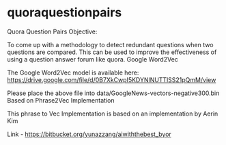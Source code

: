 # quoraquestionpairs
Quora Question Pairs
Objective:

To come up with a methodology to detect redundant questions when two questions are compared. This can be used to improve the effectiveness of using a question answer forum like quora.
Google Word2Vec

The Google Word2Vec model is available here: https://drive.google.com/file/d/0B7XkCwpI5KDYNlNUTTlSS21pQmM/view

Please place the above file into data/GoogleNews-vectors-negative300.bin
Based on Phrase2Vec Implementation

This phrase to Vec Implementation is based on an implementation by Aerin Kim

Link - https://bitbucket.org/yunazzang/aiwiththebest_byor
